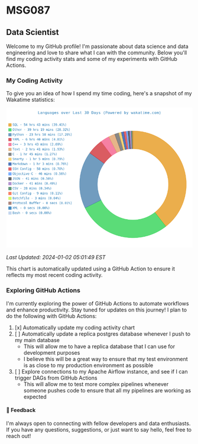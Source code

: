 # MSG087

## Data Scientist

Welcome to my GitHub profile! I'm passionate about data science and data engineering and love to share what I can with the community. 
Below you'll find my coding activity stats and some of my experiments with GitHub Actions.

### My Coding Activity

To give you an idea of how I spend my time coding, here's a snapshot of my Wakatime statistics:

![Coding Activity](img/waka_time.png)


_Last Updated: 2024-01-02 05:01:49 EST_


This chart is automatically updated using a GitHub Action to ensure it reflects my most recent coding activity.




### Exploring GitHub Actions

I'm currently exploring the power of GitHub Actions to automate workflows and enhance productivity. Stay tuned for updates on this journey!
I plan to do the following with GitHub Actions:
1. [x] Automatically update my coding activity chart
2. [ ] Automatically update a replica postgres database whenever I push to my main database
    - This will allow me to have a replica database that I can use for development purposes
    - I believe this will be a great way to ensure that my test environment is as close to my production environment as possible
3. [ ] Explore connections to my Apache Airflow instance, and see if I can trigger DAGs from GitHub Actions
    - This will allow me to test more complex pipelines whenever someone pushes code to ensure that all my pipelines are working as expected



#### 💬 Feedback

I'm always open to connecting with fellow developers and data enthusiasts. If you have any questions, suggestions, or just want to say hello, feel free to reach out!


